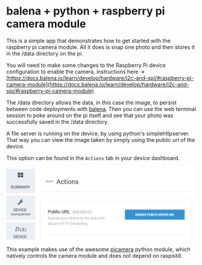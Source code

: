 # balena + python + raspberry pi camera module

This is a simple app that demonstrates how to get started with the raspberry pi camera module. All it does is snap one photo and then stores it in the /data directory on the pi.

You will need to make some changes to the Raspberry Pi device configuration to enable the camera, instructions here -> [https://docs.balena.io/learn/develop/hardware/i2c-and-spi/#raspberry-pi-camera-module](https://docs.balena.io/learn/develop/hardware/i2c-and-spi/#raspberry-pi-camera-module)

The /data directory allows the data, in this case the image, to persist between code deployments with [balena](https://balena.io/). Then you can use the web terminal session to poke around on the pi itself and see that your photo was successfully saved in the /data directory.

A file server is running on the device, by using python's simplehttpserver. That way you can view the image taken by simply using the public url of the device.

This option can be found in the `Actions` tab in your device dashboard.

![Actions Tab](/img/enable-public-URLs.png)

This example makes use of the awesome [picamera](https://picamera.readthedocs.io/en/latest/) python module, which natively controls the camera module and does not depend on raspistill.
